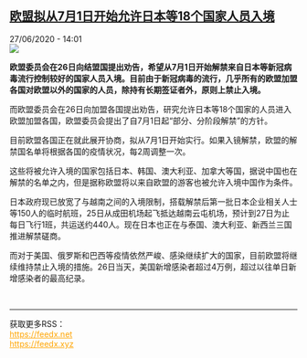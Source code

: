 <!--1593262510000-->
[欧盟拟从7月1日开始允许日本等18个国家人员入境](http://www.rfi.fr//cn/%E4%B8%AD%E5%9B%BD/20200627-%E6%AC%A7%E7%9B%9F%E6%8B%9F%E4%BB%8E7%E6%9C%881%E6%97%A5%E5%BC%80%E5%A7%8B%E5%85%81%E8%AE%B8%E6%97%A5%E6%9C%AC%E7%AD%8918%E4%B8%AA%E5%9B%BD%E5%AE%B6%E4%BA%BA%E5%91%98%E5%85%A5%E5%A2%83)
------

<div>27/06/2020 - 14:01</div><img src="https://s.rfi.fr/media/display/8f25f0b2-391e-11ea-b711-005056bf87d6/w:310/p:16x9/ou1.jpg"><p><strong>欧盟委员会在26日向结盟国提出劝告，希望从7月1日开始解禁来自日本等新冠病毒流行控制较好的国家人员入境。目前由于新冠病毒的流行，几乎所有的欧盟加盟各国对欧盟以外的国家的人员，除持有长期签证者外，原则上禁止入境。</strong></p><div class="t-content__body u-clearfix"><div class="m-interstitial"></div><p>而欧盟委员会在26日向加盟各国提出劝告，研究允许日本等18个国家的人员进入欧盟加盟各国，欧盟委员会提出了自7月1日起“部分、分阶段解禁”的方针。</p><p>目前欧盟各国正在就此展开协商，拟从7月1日开始实行。如果入镜解禁，欧盟的解禁国名单将根据各国的疫情状况，每2周调整一次。</p><p>这些将被允许入境的国家包括日本、韩国、澳大利亚、加拿大等国，据说中国也在解禁的名单之内，但是据称欧盟将以来自欧盟的游客也被允许入境中国作为条件。</p><p>日本政府现已放宽了与越南之间的入境限制，搭载解禁后第一批日本企业相关人士等150人的临时航班，25日从成田机场起飞抵达越南云屯机场，预计到27日为止每日飞行1班，共运送约440人。现在日本也正在与泰国、澳大利亚、新西兰三国推进解禁磋商。</p><p>而对于美国、俄罗斯和巴西等疫情依然严峻、感染继续扩大的国家，目前欧盟将继续维持禁止入境的措施。26日当天，美国新增感染者超过4万例，超过以往单日新增感染者的最高纪录。</p><div class="o-self-promo o-self-promo--nl o-self-promo--hidden" data-selfpromo-newsletter></div><div class="o-self-promo o-self-promo--app o-self-promo--hidden" data-selfpromo-app></div></div><br><hr><div>获取更多RSS：<br><a href="https://feedx.net" style="color:orange" target="_blank">https://feedx.net</a> <br><a href="https://feedx.xyz" style="color:orange" target="_blank">https://feedx.xyz</a><br></div>

